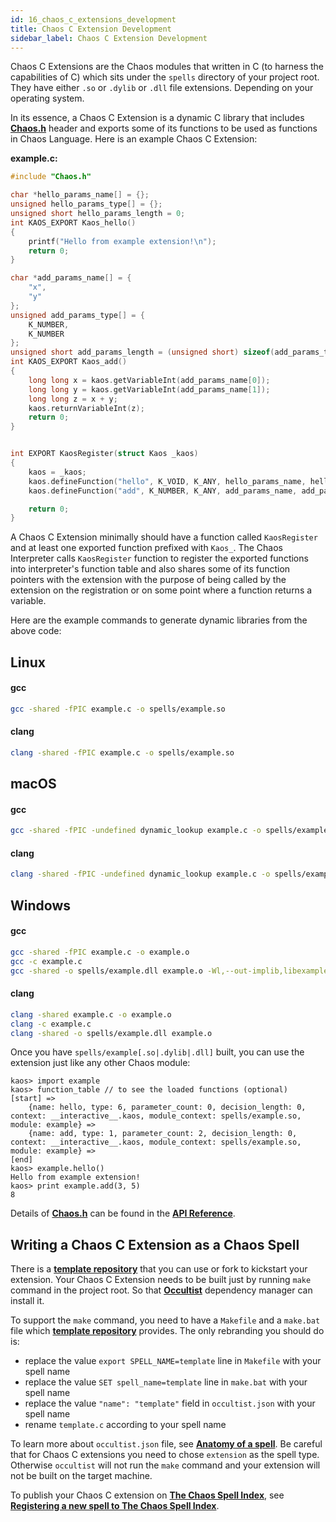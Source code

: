 ```yaml
---
id: 16_chaos_c_extensions_development
title: Chaos C Extension Development
sidebar_label: Chaos C Extension Development
---
```


Chaos C Extensions are the Chaos modules that written in C (to harness the capabilities of C)
which sits under the `spells` directory of your project root.
They have either `.so` or `.dylib` or `.dll` file extensions. Depending on your operating system.

In its essence, a Chaos C Extension is a dynamic C library that includes
[**Chaos.h**](https://github.com/chaos-lang/chaos/blob/master/Chaos.h) header and exports some of its
functions to be used as functions in Chaos Language. Here is an example Chaos C Extension:

**example.c:**

```c
#include "Chaos.h"

char *hello_params_name[] = {};
unsigned hello_params_type[] = {};
unsigned short hello_params_length = 0;
int KAOS_EXPORT Kaos_hello()
{
    printf("Hello from example extension!\n");
    return 0;
}

char *add_params_name[] = {
    "x",
    "y"
};
unsigned add_params_type[] = {
    K_NUMBER,
    K_NUMBER
};
unsigned short add_params_length = (unsigned short) sizeof(add_params_type) / sizeof(unsigned);
int KAOS_EXPORT Kaos_add()
{
    long long x = kaos.getVariableInt(add_params_name[0]);
    long long y = kaos.getVariableInt(add_params_name[1]);
    long long z = x + y;
    kaos.returnVariableInt(z);
    return 0;
}


int EXPORT KaosRegister(struct Kaos _kaos)
{
    kaos = _kaos;
    kaos.defineFunction("hello", K_VOID, K_ANY, hello_params_name, hello_params_type, hello_params_length, NULL, 0);
    kaos.defineFunction("add", K_NUMBER, K_ANY, add_params_name, add_params_type, add_params_length, NULL, 0);

    return 0;
}
```

A Chaos C Extension minimally should have a function called `KaosRegister`
and at least one exported function prefixed with `Kaos_`. The Chaos Interpreter calls `KaosRegister` function to register
the exported functions into interpreter's function table and also shares some of its function pointers with the
extension with the purpose of being called by the extension on the registration or on some point where a function
returns a variable.

Here are the example commands to generate dynamic libraries from the above code:

## Linux

#### gcc

```bash
gcc -shared -fPIC example.c -o spells/example.so
```

#### clang

```bash
clang -shared -fPIC example.c -o spells/example.so
```

## macOS

#### gcc

```bash
gcc -shared -fPIC -undefined dynamic_lookup example.c -o spells/example.dylib
```

#### clang

```bash
clang -shared -fPIC -undefined dynamic_lookup example.c -o spells/example.dylib
```

## Windows

#### gcc

```bash
gcc -shared -fPIC example.c -o example.o
gcc -c example.c
gcc -shared -o spells/example.dll example.o -Wl,--out-implib,libexample.a
```

#### clang

```bash
clang -shared example.c -o example.o
clang -c example.c
clang -shared -o spells/example.dll example.o
```

Once you have `spells/example[.so|.dylib|.dll]` built, you can use the extension just like any other Chaos module:

```chaos
kaos> import example
kaos> function_table // to see the loaded functions (optional)
[start] =>
	{name: hello, type: 6, parameter_count: 0, decision_length: 0, context: __interactive__.kaos, module_context: spells/example.so, module: example} =>
	{name: add, type: 1, parameter_count: 2, decision_length: 0, context: __interactive__.kaos, module_context: spells/example.so, module: example} =>
[end]
kaos> example.hello()
Hello from example extension!
kaos> print example.add(3, 5)
8
```

Details of [**Chaos.h**](https://github.com/chaos-lang/chaos/blob/master/Chaos.h) can be found in the [**API Reference**](api.md).

## Writing a Chaos C Extension as a Chaos Spell

There is a [**template repository**](https://github.com/chaos-lang/template) that you can use or fork to kickstart your extension.
Your Chaos C Extension needs to be built just by running `make` command in the project root. So that [**Occultist**](https://occultist.io/)
dependency manager can install it.

To support the `make` command, you need to have a `Makefile` and a `make.bat` file which [**template repository**](https://github.com/chaos-lang/template)
provides. The only rebranding you should do is:

 - replace the value `export SPELL_NAME=template` line in `Makefile` with your spell name
 - replace the value `SET spell_name=template` line in `make.bat` with your spell name
 - replace the value `"name": "template"` field in `occultist.json` with your spell name
 - rename `template.c` according to your spell name

To learn more about `occultist.json` file, see [**Anatomy of a spell**](17_spells.md#anatomy-of-a-spell).
Be careful that for Chaos C extensions you need to chose `extension` as the spell type.
Otherwise `occultist` will not run the `make` command and your extension will not be built on the target machine.

To publish your Chaos C extension on [**The Chaos Spell Index**](https://occultist.io/spells),
see [**Registering a new spell to The Chaos Spell Index**](17_spells.md#registering-a-new-spell-to-the-chaos-spell-index).

